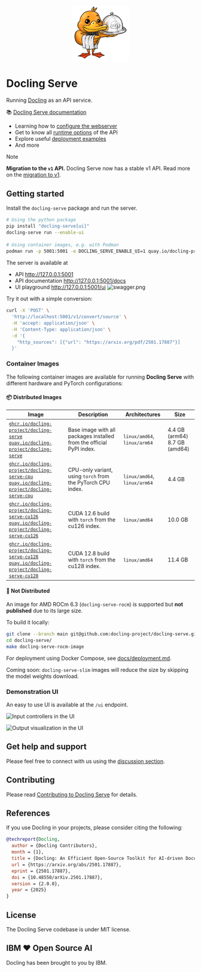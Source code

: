 <p align="center">
  <a href="https://github.com/docling-project/docling-serve">
    <img loading="lazy" alt="Docling" src="https://github.com/docling-project/docling-serve/raw/main/docs/assets/docling-serve-pic.png" width="30%"/>
  </a>
</p>

# Docling Serve

Running [Docling](https://github.com/docling-project/docling) as an API service.

📚 [Docling Serve documentation](./docs/README.md)

- Learning how to [configure the webserver](./docs/configuration.md)
- Get to know all [runtime options](./docs/usage.md) of the API
- Explore useful [deployment examples](./docs/deployment.md)
- And more

> [!NOTE]
> **Migration to the `v1` API.** Docling Serve now has a stable v1 API. Read more on the [migration to v1](./docs/v1_migration.md).

## Getting started

Install the `docling-serve` package and run the server.

```bash
# Using the python package
pip install "docling-serve[ui]"
docling-serve run --enable-ui

# Using container images, e.g. with Podman
podman run -p 5001:5001 -e DOCLING_SERVE_ENABLE_UI=1 quay.io/docling-project/docling-serve
```

The server is available at

- API <http://127.0.0.1:5001>
- API documentation <http://127.0.0.1:5001/docs>
- UI playground <http://127.0.0.1:5001/ui>
  ![swagger.png](img/swagger.png)

Try it out with a simple conversion:

```bash
curl -X 'POST' \
  'http://localhost:5001/v1/convert/source' \
  -H 'accept: application/json' \
  -H 'Content-Type: application/json' \
  -d '{
    "http_sources": [{"url": "https://arxiv.org/pdf/2501.17887"}]
  }'
```

### Container Images

The following container images are available for running **Docling Serve** with different hardware and PyTorch configurations:

#### 📦 Distributed Images

| Image | Description | Architectures | Size |
|-------|-------------|----------------|------|
| [`ghcr.io/docling-project/docling-serve`](https://github.com/docling-project/docling-serve/pkgs/container/docling-serve) <br> [`quay.io/docling-project/docling-serve`](https://quay.io/repository/docling-project/docling-serve) | Base image with all packages installed from the official PyPI index. | `linux/amd64`, `linux/arm64` | 4.4 GB (arm64) <br> 8.7 GB (amd64) |
| [`ghcr.io/docling-project/docling-serve-cpu`](https://github.com/docling-project/docling-serve/pkgs/container/docling-serve-cpu) <br> [`quay.io/docling-project/docling-serve-cpu`](https://quay.io/repository/docling-project/docling-serve-cpu) | CPU-only variant, using `torch` from the PyTorch CPU index. | `linux/amd64`, `linux/arm64` | 4.4 GB |
| [`ghcr.io/docling-project/docling-serve-cu126`](https://github.com/docling-project/docling-serve/pkgs/container/docling-serve-cu126) <br> [`quay.io/docling-project/docling-serve-cu126`](https://quay.io/repository/docling-project/docling-serve-cu126) | CUDA 12.6 build with `torch` from the cu126 index. | `linux/amd64` | 10.0 GB |
| [`ghcr.io/docling-project/docling-serve-cu128`](https://github.com/docling-project/docling-serve/pkgs/container/docling-serve-cu128) <br> [`quay.io/docling-project/docling-serve-cu128`](https://quay.io/repository/docling-project/docling-serve-cu128) | CUDA 12.8 build with `torch` from the cu128 index. | `linux/amd64` | 11.4 GB |

#### 🚫 Not Distributed

An image for AMD ROCm 6.3 (`docling-serve-rocm`) is supported but **not published** due to its large size.

To build it locally:

```bash
git clone --branch main git@github.com:docling-project/docling-serve.git
cd docling-serve/
make docling-serve-rocm-image
```

For deployment using Docker Compose, see [docs/deployment.md](docs/deployment.md).

Coming soon: `docling-serve-slim` images will reduce the size by skipping the model weights download.

### Demonstration UI

An easy to use UI is available at the `/ui` endpoint.

![Input controllers in the UI](img/ui-input.png)

![Output visualization in the UI](img/ui-output.png)

## Get help and support

Please feel free to connect with us using the [discussion section](https://github.com/docling-project/docling/discussions).

## Contributing

Please read [Contributing to Docling Serve](https://github.com/docling-project/docling-serve/blob/main/CONTRIBUTING.md) for details.

## References

If you use Docling in your projects, please consider citing the following:

```bib
@techreport{Docling,
  author = {Docling Contributors},
  month = {1},
  title = {Docling: An Efficient Open-Source Toolkit for AI-driven Document Conversion},
  url = {https://arxiv.org/abs/2501.17887},
  eprint = {2501.17887},
  doi = {10.48550/arXiv.2501.17887},
  version = {2.0.0},
  year = {2025}
}
```

## License

The Docling Serve codebase is under MIT license.

## IBM ❤️ Open Source AI

Docling has been brought to you by IBM.

